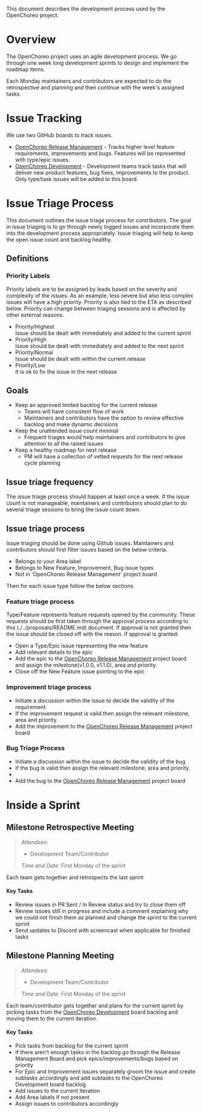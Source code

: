 This document describes the development process used by the OpenChoreo project.

# Overview

The OpenChoreo project uses an agile development process. We go through one week long development 
sprints to design and implement the roadmap items. 

Each Monday maintainers and contributors are expected to do the retrospective and planning and then continue with the week's assigned tasks.

# Issue Tracking
We use two GitHub boards to track issues.
- [OpenChoreo Release Management](https://github.com/orgs/openchoreo/projects/5) - Tracks higher level 
feature requirements, improvements and bugs. Features will be represented with type/epic issues. 
- [OpenChoreo Development](https://github.com/orgs/openchoreo/projects/7) - Development teams track 
tasks that will deliver new product features, bug fixes, improvements to the product. Only type/task issues will be added to this board.

# Issue Triage Process

This document outlines the issue triage process for contributors. The goal in issue triaging is to go through newly logged issues and incorporate them into the development process appropriately. Issue triaging will help to keep the open issue count and backlog healthy.

## Definitions

### Priority Labels

Priority labels are to be assigned by leads based on the severity and complexity of the issues. As an example, less severe but also less complex issues will have a high priority. Priority is also tied to the ETA as described below. Priority can change between triaging sessions and is affected by other external reasons.

* Priority/Highest  
  Issue should be dealt with immediately and added to the current sprint  
* Priority/High  
  Issue should be dealt with immediately and added to the next sprint  
* Priority/Normal  
  Issue should be dealt with within the current release  
* Priority/Low  
  It is ok to fix the issue in the next release

## Goals

* Keep an approved limited backlog for the current release   
  * Teams will have consistent flow of work  
  * Maintainers and contributors have the option to review effective backlog and make dynamic decisions  
* Keep the unattended issue count minimal  
  * Frequent triages would help maintainers and contributors to give attention to all the raised issues  
* Keep a healthy roadmap for next release  
  * PM will have a collection of vetted requests for the next release cycle planning

## Issue triage frequency

The issue triage process should happen at least once a week. If the issue count is not manageable, maintainers and contributors should plan to do several triage sessions to bring the issue count down.

## Issue triage process

Issue triaging should be done using Github issues. Maintainers and contributors should first filter issues based on the below criteria.

* Belongs to your Area label  
* Belongs to New Feature, Improvement, Bug issue types
* Not in 'OpenChoreo Release Management' project board

Then for each issue type follow the below sections

### Feature triage process

Type/Feature represents feature requests opened by the community. These requests should be first taken through the approval process according to this (./../proposals/README.md) document. If approval is not granted then the issue should be closed off with the reason. If approval is granted:
* Open a Type/Epic issue representing the new feature
* Add relevant details to the epic
* Add the epic to the [OpenChoreo Release Management](https://github.com/orgs/openchoreo/projects/5) project board and assign the milestone(v1.0.0, v1.1.0), area and priority.
* Close off the New Feature issue pointing to the epic

### Improvement triage process
* Initiate a discussion within the issue to decide the validity of the requirement
* If the improvement request is valid then assign the relevant milestone, area and priority.
* Add the improvement to the [OpenChoreo Release Management](https://github.com/orgs/openchoreo/projects/5) project board

### Bug Triage Process
* Initiate a discussion within the issue to decide the validity of the bug
* If the bug is valid then assign the relevant milestone, area and priority.
* 
* Add the bug to the [OpenChoreo Release Management](https://github.com/orgs/openchoreo/projects/5) project board



# Inside a Sprint

## Milestone Retrospective Meeting
> *Attendees*:
> - Development Team/Contributor
>
> *Time and Date*: First Monday of the sprint

Each team gets together and retrospects the last sprint

#### Key Tasks
- Review issues in PR Sent / In Review status and try to close them off
- Review issues still in progress and include a comment explaining why we could not finish them as planned and change the sprint to the current sprint
- Send updates to Discord with screencast when applicable for finished tasks

## Milestone Planning Meeting
> *Attendees*:
> - Development Team/Contributor
>
> *Time and Date*: First Monday of the sprint

Each team/contributor gets together and plans for the current sprint by picking tasks from the [OpenChoreo Development](https://github.com/orgs/openchoreo/projects/7) board backlog and moving them to the current iteration.

#### Key Tasks
- Pick tasks from backlog for the current sprint
- If there aren't enough tasks in the backlog go through the Release Management Board and pick epics/improvements/bugs based on priority
- For Epic and Improvement issues separately groom the issue and create subtasks accordingly and add subtasks to the OpenChoreo Development board backlog
- Add issues to the current iteration
- Add Area labels if not present
- Assign issues to contributors accordingly

